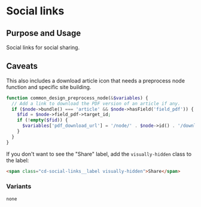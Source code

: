 # Social links

## Purpose and Usage

Social links for social sharing.

## Caveats

This also includes a download article icon that needs a preprocess node function and specific site building.

```php
function common_design_preprocess_node(&$variables) {
  // Add a link to download the PDF version of an article if any.
  if ($node->bundle() === 'article' && $node->hasField('field_pdf')) {
    $fid = $node->field_pdf->target_id;
    if (!empty($fid)) {
      $variables['pdf_download_url'] = '/node/' . $node->id() . '/download';
    }
  }
}
```

If you don't want to see the "Share" label, add the `visually-hidden` class to the label:

```html
<span class="cd-social-links__label visually-hidden">Share</span>
```

### Variants

```
none

```
